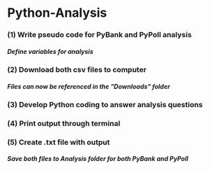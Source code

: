 # Python-Analysis

### (1) Write pseudo code for PyBank and PyPoll analysis
##### Define variables for analysis

### (2) Download both csv files to computer
##### Files can now be referenced in the "Downloads" folder

### (3) Develop Python coding to answer analysis questions

### (4) Print output through terminal

### (5) Create .txt file with output 
##### Save both files to Analysis folder for both PyBank and PyPoll
